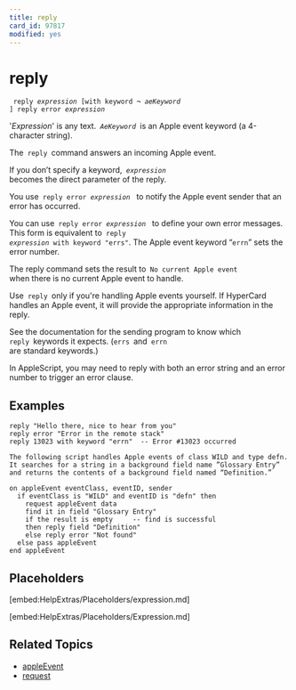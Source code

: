 ```yaml
---
title: reply
card_id: 97817
modified: yes
---
```


# reply

<code><pre>
reply <i>expression</i> [with keyword ¬
   <i>aeKeyword </i>]
   reply error <i>expression</i>
</pre></code>


'<i>Expression</i>' is any text.<code> <i>AeKeyword</i> </code>is an Apple event keyword (a 4-character string).

The<code> reply </code>command answers an incoming Apple event.

If you don’t specify a keyword,<code> <i>expression</i>  </code>becomes the direct parameter of the reply.

You use<code> reply error<i> expression</i> </code> to notify the Apple event sender that an error has occurred.

You can use<code> reply error<i> expression</i> </code> to define your own error messages. This form is equivalent to<code> reply <i>expression</i> with keyword "errs"</code>.  The Apple event keyword “<code>errn</code>” sets the error number.

The reply command sets the result to<code> No current Apple event </code>when there is no current Apple event to handle.

Use<code> reply </code>only if you're handling Apple events yourself. If HyperCard handles an Apple event, it will provide the appropriate information in the reply.

See the documentation for the sending program to know which<code> reply </code>keywords it expects. (<code>errs </code>and<code> errn </code>are standard keywords.)

In AppleScript, you may need to reply with both an error string and an error number to trigger an error clause.

## Examples

```
reply "Hello there, nice to hear from you"
reply error "Error in the remote stack"
reply 13023 with keyword "errn"  -- Error #13023 occurred

The following script handles Apple events of class WILD and type defn. It searches for a string in a background field name ”Glossary Entry” and ret  urns the contents of a background field named “Definition.”

on appleEvent eventClass, eventID, sender
  if eventClass is "WILD" and eventID is "defn" then
    request appleEvent data
    find it in field "Glossary Entry"
    if the result is empty     -- find is successful
    then reply field "Definition"
    else reply error "Not found"
  else pass appleEvent
end appleEvent
```

## Placeholders

[embed:HelpExtras/Placeholders/expression.md]

[embed:HelpExtras/Placeholders/Expression.md]

## Related Topics

* [appleEvent](/HyperTalkReference/systemmessages/appleEvent)
* [request](/HyperTalkReference/commands/request)
